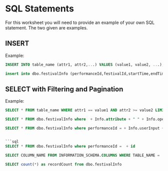 # SQL Statements

For this worksheet you will need to provide an example of your own SQL statement. The two given are examples.

## INSERT

Example:
```sql
INSERT INTO table_name (attr1, attr2,...) VALUES (value1, value2, ...);
```

```sql
insert into dbo.festivalInfo (performanceId,festivalId,startTime,endTime,popularity) VALUES (?,?,?,?,?);
```

## SELECT with Filtering and Pagination

Example:
```sql
SELECT * FROM table_name WHERE attr1 == value1 AND attr2 >= value2 LIMIT 10 OFFSET 20;

```
```sql
SELECT * FROM dbo.festivalInfo where  + Info.attribute + " " + Info.operation + " + " + Info.userInput +

```
```sql
SELECT * FROM dbo.festivalInfo where performanceId = + Info.userInput + 


```sql
SELECT * FROM dbo.festivalInfo where performanceId =  + id
```

```sql
SELECT COLUMN_NAME FROM INFORMATION_SCHEMA.COLUMNS WHERE TABLE_NAME = 'festivalInfo' ORDER BY ORDINAL_POSITION
```

```sql
SELECT count(*) as recordCount from dbo.festivalInfo
```
